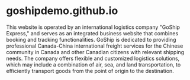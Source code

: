# goshipdemo.github.io

This website is operated by an international logistics company "GoShip Express," and serves as an integrated business website that combines booking and tracking functionalities. GoShip is dedicated to providing professional Canada-China international freight services for the Chinese community in Canada and other Canadian citizens with relevant shipping needs. The company offers flexible and customized logistics solutions, which may include a combination of air, sea, and land transportation, to efficiently transport goods from the point of origin to the destination.
